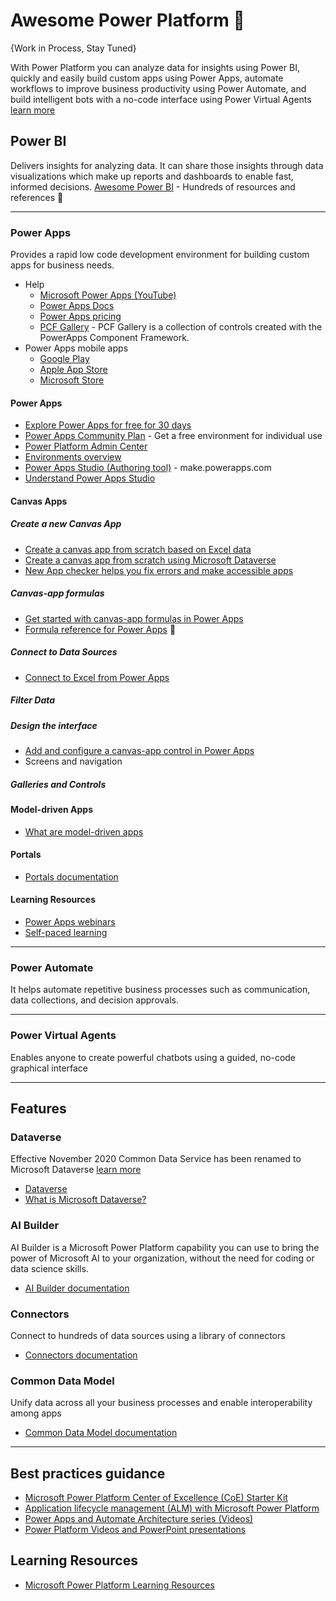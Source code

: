 # Awesome Power Platform 💜
{Work in Process, Stay Tuned}

With Power Platform you can analyze data for insights using Power BI, quickly and easily build custom apps using Power Apps, automate workflows to improve business productivity using Power Automate, and build intelligent bots with a no-code interface using Power Virtual Agents [learn more](https://docs.microsoft.com/en-us/power-platform/)


## Power BI
Delivers insights for analyzing data. It can share those insights through data visualizations which make up reports and dashboards to enable fast, informed decisions.
[Awesome Power BI](https://github.com/NajiElKotob/Awesome-Power-BI) - Hundreds of resources and references 💛

-----


### Power Apps
Provides a rapid low code development environment for building custom apps for business needs.
* Help
  * [Microsoft Power Apps (YouTube)](https://www.youtube.com/channel/UCGfWR2ekfRFckLjev6eQYLg)
  * [Power Apps Docs](https://docs.microsoft.com/en-us/powerapps/)
  * [Power Apps pricing](https://powerapps.microsoft.com/en-us/pricing/)
  * [PCF Gallery](https://pcf.gallery) - PCF Gallery is a collection of controls created with the PowerApps Component Framework.
* Power Apps mobile apps
  * [Google Play](https://aka.ms/PowerAppsAndroid)
  * [Apple App Store](https://aka.ms/PowerAppsiOS)
  * [Microsoft Store](https://aka.ms/PowerAppsWin)
 
#### Power Apps
* [Explore Power Apps for free for 30 days](https://docs.microsoft.com/en-us/powerapps/maker/signup-for-powerapps)
* [Power Apps Community Plan](https://powerapps.microsoft.com/en-us/communityplan/) - Get a free environment for individual use
* [Power Platform Admin Center](https://admin.powerplatform.microsoft.com)
* [Environments overview](https://docs.microsoft.com/en-us/power-platform/admin/environments-overview)
* [Power Apps Studio (Authoring tool)](https://make.powerapps.com) - make.powerapps.com
* [Understand Power Apps Studio](https://docs.microsoft.com/en-us/powerapps/teams/understand-power-apps-studio) 

#### Canvas Apps

##### Create a new Canvas App
* [Create a canvas app from scratch based on Excel data](https://docs.microsoft.com/en-us/powerapps/maker/canvas-apps/get-started-create-from-blank)
* [Create a canvas app from scratch using Microsoft Dataverse](https://docs.microsoft.com/en-us/powerapps/maker/canvas-apps/data-platform-create-app-scratch)
* [New App checker helps you fix errors and make accessible apps](https://powerapps.microsoft.com/en-us/blog/new-app-checker-helps-you-fix-errors-and-make-accessible-apps/)

##### Canvas-app formulas
* [Get started with canvas-app formulas in Power Apps](https://docs.microsoft.com/en-us/powerapps/maker/canvas-apps/working-with-formulas)
* [Formula reference for Power Apps](https://docs.microsoft.com/en-us/powerapps/maker/canvas-apps/formula-reference) 🧪

##### Connect to Data Sources
* [Connect to Excel from Power Apps](https://docs.microsoft.com/en-us/powerapps/maker/canvas-apps/connections/connection-excel)

##### Filter Data

##### Design the interface
* [Add and configure a canvas-app control in Power Apps](https://docs.microsoft.com/en-us/powerapps/maker/canvas-apps/add-configure-controls)
* Screens and navigation

##### Galleries and Controls

#### Model-driven Apps
* [What are model-driven apps](https://docs.microsoft.com/en-us/powerapps/maker/model-driven-apps/model-driven-app-overview)

#### Portals
* [Portals documentation](https://docs.microsoft.com/en-us/powerapps/maker/portals/)

#### Learning Resources
* [Power Apps webinars](https://docs.microsoft.com/en-us/powerapps/webinars)
* [Self-paced learning](https://docs.microsoft.com/en-us/learn/browse/?products=power-apps&WT.mc_id=webupdates_GEP_Powerapps-web-wwl%2F)

-----

### Power Automate
It helps automate repetitive business processes such as communication, data collections, and decision approvals.

-----

### Power Virtual Agents
Enables anyone to create powerful chatbots using a guided, no-code graphical interface

-----

## Features

### Dataverse
Effective November 2020 Common Data Service has been renamed to Microsoft Dataverse [learn more](https://aka.ms/PAuAppBlog)

* [Dataverse](https://powerplatform.microsoft.com/en-us/dataverse/)
* [What is Microsoft Dataverse?](https://docs.microsoft.com/en-us/powerapps/maker/data-platform/data-platform-intro)


### AI Builder
AI Builder is a Microsoft Power Platform capability you can use to bring the power of Microsoft AI to your organization, without the need for coding or data science skills.
* [AI Builder documentation](https://docs.microsoft.com/en-us/ai-builder/)

### Connectors 
Connect to hundreds of data sources using a library of connectors
* [Connectors documentation](https://docs.microsoft.com/en-us/connectors/)

### Common Data Model
Unify data across all your business processes and enable interoperability among apps						
* [Common Data Model documentation](https://docs.microsoft.com/en-us/common-data-model/)

----

## Best practices guidance
* [Microsoft Power Platform Center of Excellence (CoE) Starter Kit](https://docs.microsoft.com/en-us/power-platform/guidance/coe/starter-kit)
* [Application lifecycle management (ALM) with Microsoft Power Platform](https://docs.microsoft.com/en-us/power-platform/alm/)
* [Power Apps and Automate Architecture series (Videos)](https://www.youtube.com/playlist?list=PLi9EhCY4z99W2QOTgbwhFZEjpqc8YZDVH)
* [Power Platform Videos and PowerPoint presentations](https://docs.microsoft.com/en-us/power-platform/admin/videos)

## Learning Resources
* [Microsoft Power Platform Learning Resources](https://powerapps.microsoft.com/en-us/blog/microsoft-powerapps-learning-resources/)
